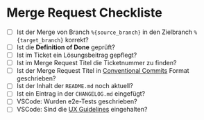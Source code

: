 <!--1.0.0-->
# Merge Request Checkliste

- [ ] Ist der Merge von Branch `%{source_branch}` in den Zielbranch `%{target_branch}` korrekt?
- [ ] Ist die **Definition of Done** geprüft?
- [ ] Ist im Ticket ein Lösungsbeitrag gepflegt?
- [ ] Ist im Merge Request Titel die Ticketnummer zu finden?
- [ ] Ist der Merge Request Titel in [Conventional Commits](https://www.conventionalcommits.org/en/v1.0.0/) Format geschrieben?
- [ ] Ist der Inhalt der `README.md` noch aktuell?
- [ ] Ist ein Eintrag in der `CHANGELOG.md` eingefügt?
- [ ] VSCode: Wurden e2e-Tests geschrieben?
- [ ] VSCode: Sind die [UX Guidelines](https://code.visualstudio.com/api/ux-guidelines/overview) eingehalten?
